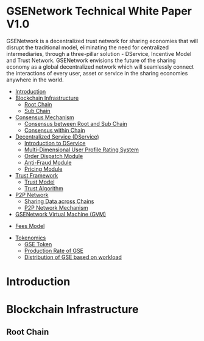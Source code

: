 # GSENetwork Technical White Paper V1.0

GSENetwork is a decentralized trust network for sharing economies that will disrupt the traditional model, eliminating the need for centralized intermediaries, through a three-pillar solution - DService, Incentive Model and Trust Network. GSENetwork envisions the future of the sharing economy as a global decentralized network which will seamlessly connect the interactions of every user, asset or service in the sharing economies anywhere in the world.

<!-- MarkdownTOC depth=4 autolink=true bracket=round list_bullets="-*+" -->

- [Introduction](#introduction)
- [Blockchain Infrastructure](#blockchain-infrastructure)
  * [Root Chain](#root-chain)
  * [Sub Chain](#)
- [Consensus Mechanism](#)
  * [Consensus between Root and Sub Chain](#)
  * [Consensus within Chain](#)
- [Decentralized Service (DService)](#)
    * [Introduction to DService](#)
    * [Multi-Dimensional User Profile Rating System](#)
    * [Order Dispatch Module](#)
    * [Anti-Fraud Module](#)
    * [Pricing Module](#)
- [Trust Framework](#) 
  * [Trust Model](#)
  * [Trust Algorithm](#)
- [P2P Network](#)
  * [Sharing Data across Chains](#)
  * [P2P Network Mechanism](#)
-  [GSENetwork Virtual Machine (GVM)](#)
  * [Fees Model](#)
- [Tokenomics](#)
  * [GSE Token](#)
  * [Production Rate of GSE](#)
  * [Distribution of GSE based on workload](#)
  
  

<!-- /MarkdownTOC -->

# Introduction

# Blockchain Infrastructure
## Root Chain
